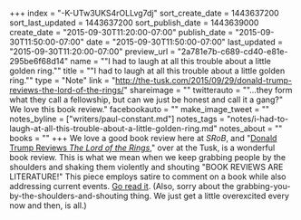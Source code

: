 +++
index = "-K-UTw3UKS4rOLLvg7dj"
sort_create_date = 1443637200
sort_last_updated = 1443637200
sort_publish_date = 1443639000
create_date = "2015-09-30T11:20:00-07:00"
publish_date = "2015-09-30T11:50:00-07:00"
date = "2015-09-30T11:50:00-07:00"
last_updated = "2015-09-30T11:20:00-07:00"
preview_url = "2a781e7b-c689-cd40-e81e-295be6f68d14"
name = "\"I had to laugh at all this trouble about a little golden ring.\""
title = "\"I had to laugh at all this trouble about a little golden ring.\""
type = "Note"
link = "http://the-tusk.com/2015/09/29/donald-trump-reviews-the-lord-of-the-rings/"
shareimage = ""
twitterauto = "\"...they form what they call a fellowship, but can we just be honest and call it a gang?\" We love this book review."
facebookauto = ""
make_image_tweet = ""
notes_byline = ["writers/paul-constant.md"]
notes_tags = "notes/i-had-to-laugh-at-all-this-trouble-about-a-little-golden-ring.md"
notes_about = ""
books = ""
+++
We love a good book review here at *SRoB*, and "[Donald Trump Reviews *The Lord of the Rings*](http://the-tusk.com/2015/09/29/donald-trump-reviews-the-lord-of-the-rings/)," over at the Tusk, is a wonderful book review. This is what we mean when we keep grabbing people by the shoulders and shaking them violently and shouting "BOOK REVIEWS ARE LITERATURE!" This piece employs satire to comment on a book while also addressing current events. [Go read it](http://the-tusk.com/2015/09/29/donald-trump-reviews-the-lord-of-the-rings/). (Also, sorry about the grabbing-you-by-the-shoulders-and-shouting thing. We just get a little overexcited every now and then, is all.)